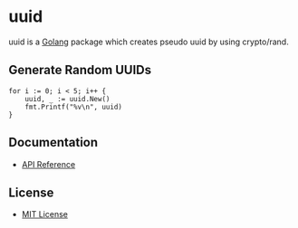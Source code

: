 # uuid

uuid is a [Golang](http://golang.org) package which creates pseudo uuid by using crypto/rand.

## Generate Random UUIDs

    for i := 0; i < 5; i++ {
        uuid, _ := uuid.New()
        fmt.Printf("%v\n", uuid)
    }

## Documentation
* [API Reference](http://pkg.go.dev/github.com/northbright/uuid)

## License
* [MIT License](./LICENSE)
